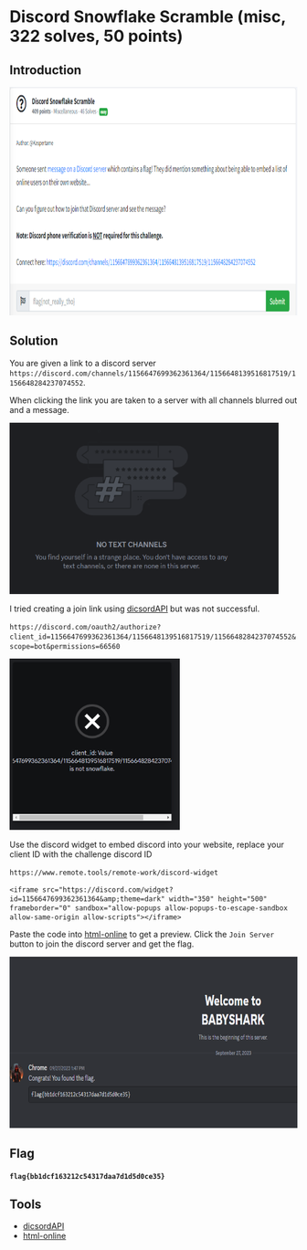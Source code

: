 # Discord Snowflake Scramble (misc, 322 solves, 50 points)

## Introduction

<p align="left">
  <img height=400 img src=./readme_assets/discord-challenge.PNG/>
</p>

## Solution

You are given a link to a discord server `https://discord.com/channels/1156647699362361364/1156648139516817519/1156648284237074552`.

When clicking the link you are taken to a server with all channels blurred out and a message.

<p align="left">
  <img height=300 img src=./readme_assets/discord-message.PNG/>
</p>

I tried creating a join link using [dicsordAPI](https://discordapi.com/permissions.html) but was not successful.

`https://discord.com/oauth2/authorize?client_id=1156647699362361364/1156648139516817519/1156648284237074552&scope=bot&permissions=66560`

<p align="left">
  <img height=300 img src=./readme_assets/discord-message2.PNG/>
</p>

Use the discord widget to embed discord into your website, replace your client ID with the challenge discord ID 

`https://www.remote.tools/remote-work/discord-widget`

```
<iframe src="https://discord.com/widget?id=1156647699362361364&amp;theme=dark" width="350" height="500" frameborder="0" sandbox="allow-popups allow-popups-to-escape-sandbox allow-same-origin allow-scripts"></iframe>
```

Paste the code into [html-online](https://html-online.com/editor/) to get a preview. Click the `Join Server` button to join the discord server and get the flag.

<p align="left">
  <img height=300 img src=./readme_assets/discord-flag.PNG/>
</p>

## Flag

**`flag{bb1dcf163212c54317daa7d1d5d0ce35}`**

## Tools

- [dicsordAPI](https://discordapi.com/permissions.html)
- [html-online](https://html-online.com/editor/)
